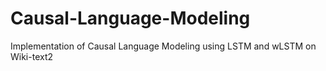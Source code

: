 # Causal-Language-Modeling
Implementation of Causal Language Modeling using LSTM and wLSTM on Wiki-text2 
